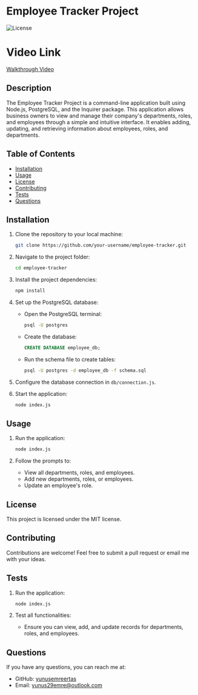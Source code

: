 # Employee Tracker Project

![License](https://img.shields.io/badge/license-MIT-blue.svg)

# Video Link

[Walkthrough Video](https://drive.google.com/file/d/1FQ9xv1AWQAApp9LrE6WZO4XscytM2AfP/view)

## Description

The Employee Tracker Project is a command-line application built using Node.js, PostgreSQL, and the Inquirer package. This application allows business owners to view and manage their company's departments, roles, and employees through a simple and intuitive interface. It enables adding, updating, and retrieving information about employees, roles, and departments.

## Table of Contents

- [Installation](#installation)
- [Usage](#usage)
- [License](#license)
- [Contributing](#contributing)
- [Tests](#tests)
- [Questions](#questions)

## Installation

1. Clone the repository to your local machine:

   ```bash
   git clone https://github.com/your-username/employee-tracker.git
   ```

2. Navigate to the project folder:

   ```bash
   cd employee-tracker
   ```

3. Install the project dependencies:

   ```bash
   npm install
   ```

4. Set up the PostgreSQL database:

   - Open the PostgreSQL terminal:
     ```bash
     psql -U postgres
     ```
   - Create the database:
     ```sql
     CREATE DATABASE employee_db;
     ```
   - Run the schema file to create tables:
     ```bash
     psql -U postgres -d employee_db -f schema.sql
     ```

5. Configure the database connection in `db/connection.js`.

6. Start the application:
   ```bash
   node index.js
   ```

## Usage

1. Run the application:

   ```bash
   node index.js
   ```

2. Follow the prompts to:
   - View all departments, roles, and employees.
   - Add new departments, roles, or employees.
   - Update an employee's role.

## License

This project is licensed under the MIT license.

## Contributing

Contributions are welcome! Feel free to submit a pull request or email me with your ideas.

## Tests

1. Run the application:

   ```bash
   node index.js
   ```

2. Test all functionalities:
   - Ensure you can view, add, and update records for departments, roles, and employees.

## Questions

If you have any questions, you can reach me at:

- GitHub: [yunusemreertas](https://github.com/yunusemreertas)
- Email: [yunus29emre@outlook.com](mailto:yunus29emre@outlook.com)
